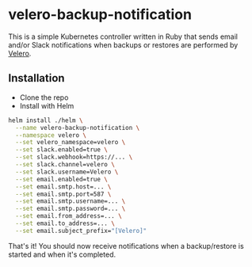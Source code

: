 # velero-backup-notification

This is a simple Kubernetes controller written in Ruby that sends email and/or Slack notifications when backups or restores are performed by [Velero](https://velero.io/).

## Installation

- Clone the repo
- Install with Helm

```bash
helm install ./helm \
  --name velero-backup-notification \
  --namespace velero \
  --set velero_namespace=velero \
  --set slack.enabled=true \
  --set slack.webhook=https://... \
  --set slack.channel=velero \
  --set slack.username=Velero \
  --set email.enabled=true \
  --set email.smtp.host=... \
  --set email.smtp.port=587 \
  --set email.smtp.username=... \
  --set email.smtp.password=... \
  --set email.from_address=... \
  --set email.to_address=... \
  --set email.subject_prefix="[Velero]"
```

That's it! You should now receive notifications when a backup/restore is started and when it's completed.
